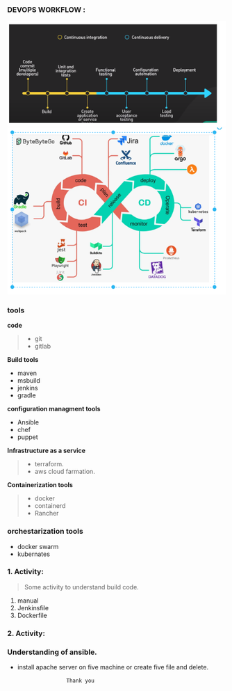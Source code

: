 ###  DEVOPS WORKFLOW : 
  ![](1.PNG)
    ![](2.PNG)

### tools
   **code**
> * git  
> * gitlab
 
  **Build tools**

*  maven    
* msbuild
* jenkins
* gradle
 
**configuration managment tools**
   * Ansible
   * chef
   * puppet

  **Infrastructure as a service**    
 > * terraform.
 > * aws cloud farmation.
 
  **Containerization tools**
 > * docker
 > * containerd
 > * Rancher
###  **orchestarization tools**
  * docker swarm
  * kubernates  

### 1. Activity: 
>Some activity to understand build code.
1. manual 
2. Jenkinsfile
3. Dockerfile    
### 2. Activity:
### Understanding of ansible.
 * install apache server on five machine or create five file and delete.
 ~~~
                    Thank you
~~~
   

 